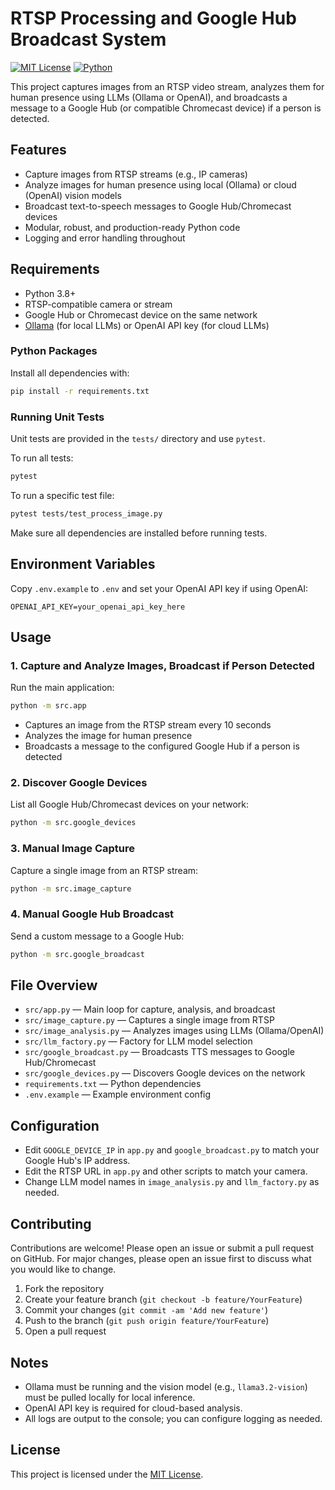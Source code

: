 # RTSP Processing and Google Hub Broadcast System

[![MIT License](https://img.shields.io/badge/license-MIT-blue.svg)](LICENSE)
[![Python](https://img.shields.io/badge/python-3.8%2B-blue.svg)](https://www.python.org/)

This project captures images from an RTSP video stream, analyzes them for human presence using LLMs (Ollama or OpenAI), and broadcasts a message to a Google Hub (or compatible Chromecast device) if a person is detected.

## Features
- Capture images from RTSP streams (e.g., IP cameras)
- Analyze images for human presence using local (Ollama) or cloud (OpenAI) vision models
- Broadcast text-to-speech messages to Google Hub/Chromecast devices
- Modular, robust, and production-ready Python code
- Logging and error handling throughout

## Requirements
- Python 3.8+
- RTSP-compatible camera or stream
- Google Hub or Chromecast device on the same network
- [Ollama](https://ollama.com/) (for local LLMs) or OpenAI API key (for cloud LLMs)

### Python Packages
Install all dependencies with:
```sh
pip install -r requirements.txt
```

### Running Unit Tests
Unit tests are provided in the `tests/` directory and use `pytest`.

To run all tests:
```sh
pytest
```

To run a specific test file:
```sh
pytest tests/test_process_image.py
```

Make sure all dependencies are installed before running tests.

## Environment Variables
Copy `.env.example` to `.env` and set your OpenAI API key if using OpenAI:
```
OPENAI_API_KEY=your_openai_api_key_here
```

## Usage

### 1. Capture and Analyze Images, Broadcast if Person Detected
Run the main application:
```sh
python -m src.app
```
- Captures an image from the RTSP stream every 10 seconds
- Analyzes the image for human presence
- Broadcasts a message to the configured Google Hub if a person is detected

### 2. Discover Google Devices
List all Google Hub/Chromecast devices on your network:
```sh
python -m src.google_devices
```

### 3. Manual Image Capture
Capture a single image from an RTSP stream:
```sh
python -m src.image_capture
```

### 4. Manual Google Hub Broadcast
Send a custom message to a Google Hub:
```sh
python -m src.google_broadcast
```

## File Overview
- `src/app.py` — Main loop for capture, analysis, and broadcast
- `src/image_capture.py` — Captures a single image from RTSP
- `src/image_analysis.py` — Analyzes images using LLMs (Ollama/OpenAI)
- `src/llm_factory.py` — Factory for LLM model selection
- `src/google_broadcast.py` — Broadcasts TTS messages to Google Hub/Chromecast
- `src/google_devices.py` — Discovers Google devices on the network
- `requirements.txt` — Python dependencies
- `.env.example` — Example environment config

## Configuration
- Edit `GOOGLE_DEVICE_IP` in `app.py` and `google_broadcast.py` to match your Google Hub's IP address.
- Edit the RTSP URL in `app.py` and other scripts to match your camera.
- Change LLM model names in `image_analysis.py` and `llm_factory.py` as needed.

## Contributing

Contributions are welcome! Please open an issue or submit a pull request on GitHub.
For major changes, please open an issue first to discuss what you would like to change.

1. Fork the repository
2. Create your feature branch (`git checkout -b feature/YourFeature`)
3. Commit your changes (`git commit -am 'Add new feature'`)
4. Push to the branch (`git push origin feature/YourFeature`)
5. Open a pull request

## Notes
- Ollama must be running and the vision model (e.g., `llama3.2-vision`) must be pulled locally for local inference.
- OpenAI API key is required for cloud-based analysis.
- All logs are output to the console; you can configure logging as needed.

## License

This project is licensed under the [MIT License](LICENSE).
